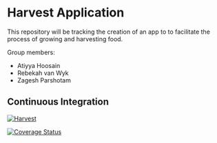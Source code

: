 # Harvest Application

This repository will be tracking the creation of an app to to facilitate the process of growing and harvesting food. 

Group members:

* Atiyya Hoosain
* Rebekah van Wyk
* Zagesh Parshotam

## Continuous Integration

[![Harvest](https://circleci.com/gh/Rebekahvw/Escapees-Harvest-App/tree/main.svg?style=shield)](https://app.circleci.com/pipelines/github/Rebekahvw/Escapees-Harvest-App)

[![Coverage Status](https://coveralls.io/repos/github/Rebekahvw/Escapees-Harvest-App/badge.svg?branch=main)](https://coveralls.io/github/Rebekahvw/Escapees-Harvest-App?branch=main)
